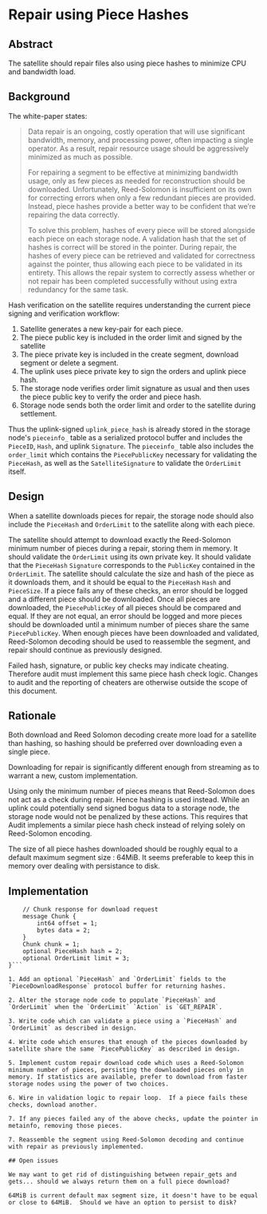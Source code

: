 # Repair using Piece Hashes

## Abstract

The satellite should repair files also using piece hashes to minimize CPU and bandwidth load.

## Background

The white-paper states:

> Data repair is an ongoing, costly operation that will use significant bandwidth, memory, and processing power, often impacting a single operator. As a result, repair resource usage should be aggressively minimized as much as possible.
> 
> For repairing a segment to be effective at minimizing bandwidth usage, only as few pieces as needed for reconstruction should be downloaded. Unfortunately, Reed-Solomon is insufficient on its own for correcting errors when only a few redundant pieces are provided. Instead, piece hashes provide a better way to be confident that we’re repairing the data correctly.
> 
> To solve this problem, hashes of every piece will be stored alongside each piece on each storage node. A validation hash that the set of hashes is correct will be stored in the pointer. During repair, the hashes of every piece can be retrieved and validated for correctness against the pointer, thus allowing each piece to be validated in its entirety. This allows the repair system to correctly assess whether or not repair has been completed successfully without using extra redundancy for the same task.

Hash verification on the satellite requires understanding the current piece signing and verification workflow:

1. Satellite generates a new key-pair for each piece.
2. The piece public key is included in the order limit and signed by the satellite
3. The piece private key is included in the create segment, download segment or delete a segment.
4. The uplink uses piece private key to sign the orders and uplink piece hash.
5. The storage node verifies order limit signature as usual and then uses the piece public key to verify the order and piece hash.
6. Storage node sends both the order limit and order to the satellite during settlement.

Thus the uplink-signed `uplink_piece_hash` is already stored in the storage node's `pieceinfo_` table as a serialized protocol buffer and includes the `PieceID`, `Hash`, and uplink `Signature`. The `pieceinfo_` table also includes the `order_limit` which contains the `PiecePublicKey` necessary for validating the `PieceHash`, as well as the `SatelliteSignature` to validate the `OrderLimit` itself.

## Design

When a satellite downloads pieces for repair, the storage node should also include the `PieceHash` and `OrderLimit` to the satellite along with each piece.

The satellite should attempt to download exactly the Reed-Solomon minimum number of pieces during a repair, storing them in memory. It should validate the `OrderLimit` using its own private key.  It should validate that the `PieceHash` `Signature` corresponds to the `PublicKey` contained in the `OrderLimit`.  The satellite should calculate the size and hash of the piece as it downloads them, and it should be equal to the `PieceHash` `Hash` and `PieceSize`. If a piece fails any of these checks, an error should be logged and a different piece should be downloaded.  Once all pieces are downloaded, the `PiecePublicKey` of all pieces should be compared and equal.  If they are not equal, an error should be logged and more pieces should be downloaded until a minimum number of pieces share the same `PiecePublicKey`.  When enough pieces have been downloaded and validated, Reed-Solomon decoding should be used to reassemble the segment, and repair should continue as previously designed.

Failed hash, signature, or public key checks may indicate cheating. Therefore audit must implement this same piece hash check logic. Changes to audit and the reporting of cheaters are otherwise outside the scope of this document.  

## Rationale

Both download and Reed Solomon decoding create more load for a satellite than hashing, so hashing should be preferred over downloading even a single piece.

Downloading for repair is significantly different enough from streaming as to warrant a new, custom implementation.

Using only the minimum number of pieces means that Reed-Solomon does not act as a check during repair. Hence hashing is used instead. While an uplink could potentially send signed bogus data to a storage node, the storage node would not be penalized by these actions. This requires that Audit implements a similar piece hash check instead of relying solely on Reed-Solomon encoding.

The size of all piece hashes downloaded should be roughly equal to a default maximum segment size : 64MiB.  It seems preferable to keep this in memory over dealing with persistance to disk.

## Implementation

```message PieceDownloadResponse {
    // Chunk response for download request
    message Chunk {
        int64 offset = 1;
        bytes data = 2;
    }
    Chunk chunk = 1;
    optional PieceHash hash = 2;
    optional OrderLimit limit = 3;
}```

1. Add an optional `PieceHash` and `OrderLimit` fields to the `PieceDownloadResponse` protocol buffer for returning hashes.

2. Alter the storage node code to populate `PieceHash` and `OrderLimit` when the `OrderLimit` `Action` is `GET_REPAIR`.

3. Write code which can validate a piece using a `PieceHash` and `OrderLimit` as described in design.

4. Write code which ensures that enough of the pieces downloaded by satellite share the same `PiecePublicKey` as described in design.

5. Implement custom repair download code which uses a Reed-Solomon minimum number of pieces, persisting the downloaded pieces only in memory. If statistics are available, prefer to download from faster storage nodes using the power of two choices.

6. Wire in validation logic to repair loop.  If a piece fails these checks, download another.

7. If any pieces failed any of the above checks, update the pointer in metainfo, removing those pieces.

7. Reassemble the segment using Reed-Solomon decoding and continue with repair as previously implemented.

## Open issues

We may want to get rid of distinguishing between repair_gets and gets... should we always return them on a full piece download?

64MiB is current default max segment size, it doesn't have to be equal or close to 64MiB.  Should we have an option to persist to disk?
